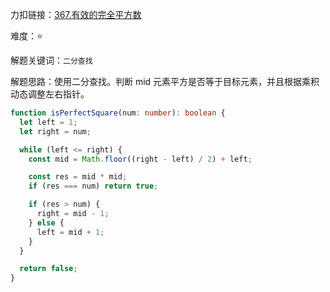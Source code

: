 力扣链接：<a href="https://leetcode.cn/problems/valid-perfect-square/description/" target="_blank">367.有效的完全平方数</a>

难度：⭐ <br/>

解题关键词：`二分查找`<br />

解题思路：使用二分查找。判断 mid 元素平方是否等于目标元素，并且根据乘积动态调整左右指针。<br />

```typescript
function isPerfectSquare(num: number): boolean {
  let left = 1;
  let right = num;

  while (left <= right) {
    const mid = Math.floor((right - left) / 2) + left;

    const res = mid * mid;
    if (res === num) return true;

    if (res > num) {
      right = mid - 1;
    } else {
      left = mid + 1;
    }
  }

  return false;
}
```
